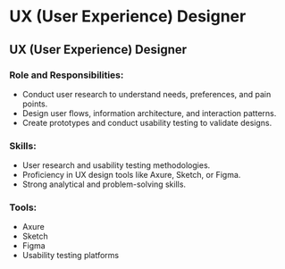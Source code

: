 # UX (User Experience) Designer

## <a id="_wtcoskmxolpj"></a>UX \(User Experience\) Designer

### <a id="_19yuaauosflp"></a>__Role and Responsibilities:__

- Conduct user research to understand needs, preferences, and pain points\.
- Design user flows, information architecture, and interaction patterns\.
- Create prototypes and conduct usability testing to validate designs\.

### <a id="_pz0rmne6hfkf"></a>__Skills:__

- User research and usability testing methodologies\.
- Proficiency in UX design tools like Axure, Sketch, or Figma\.
- Strong analytical and problem\-solving skills\.

### <a id="_8f60refo56qz"></a>__Tools:__

- Axure
- Sketch
- Figma
- Usability testing platforms

